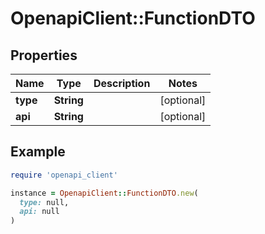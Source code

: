 # OpenapiClient::FunctionDTO

## Properties

| Name | Type | Description | Notes |
| ---- | ---- | ----------- | ----- |
| **type** | **String** |  | [optional] |
| **api** | **String** |  | [optional] |

## Example

```ruby
require 'openapi_client'

instance = OpenapiClient::FunctionDTO.new(
  type: null,
  api: null
)
```

